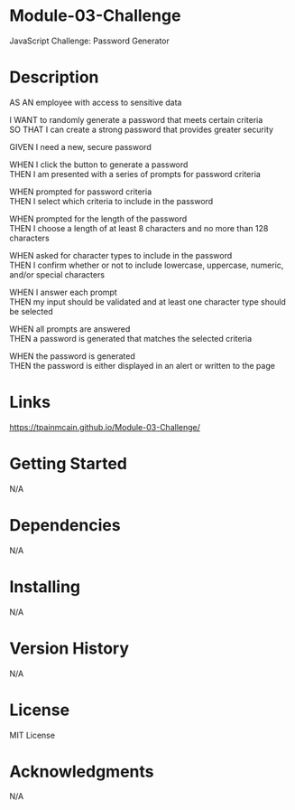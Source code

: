 # Module-03-Challenge
JavaScript Challenge: Password Generator

# Description
AS AN employee with access to sensitive data

I WANT to randomly generate a password that meets certain criteria \
SO THAT I can create a strong password that provides greater security

GIVEN I need a new, secure password

WHEN I click the button to generate a password \
THEN I am presented with a series of prompts for password criteria

WHEN prompted for password criteria \
THEN I select which criteria to include in the password

WHEN prompted for the length of the password \
THEN I choose a length of at least 8 characters and no more than 128 characters

WHEN asked for character types to include in the password \
THEN I confirm whether or not to include lowercase, uppercase, numeric, and/or special characters

WHEN I answer each prompt \
THEN my input should be validated and at least one character type should be selected

WHEN all prompts are answered \
THEN a password is generated that matches the selected criteria

WHEN the password is generated \
THEN the password is either displayed in an alert or written to the page


# Links
https://tpainmcain.github.io/Module-03-Challenge/

# Getting Started
N/A

# Dependencies
N/A

# Installing
N/A

# Version History
N/A

# License
MIT License

# Acknowledgments
N/A
